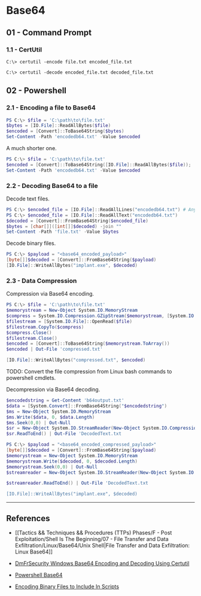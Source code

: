 # Base64

## 01 - Command Prompt

### 1.1 - CertUtil

```
C:\> certutil -encode file.txt encoded_file.txt

C:\> certutil -decode encoded_file.txt decoded_file.txt
```

## 02 - Powershell

### 2.1 - Encoding a file to Base64

```powershell
PS C:\> $file = 'C:\path\to\file.txt'
$bytes = [IO.File]::ReadAllBytes($file)
$encoded = [Convert]::ToBase64String($bytes)
Set-Content -Path 'encodedb64.txt' -Value $encoded
```

A much shorter one.

```powershell
PS C:\> $file = 'C:\path\to\file.txt'
$encoded = [Convert]::ToBase64String([IO.File]::ReadAllBytes($file)); 
Set-Content -Path 'encodedb64.txt' -Value $encoded
```

### 2.2 - Decoding Base64 to a file

Decode text files.

```powershell
PS C:\> $encoded_file = [IO.File]::ReadAllLines("encodedb64.txt") # Any of these two lines works
PS C:\> $encoded_file = [IO.File]::ReadAllText("encodedb64.txt")
$decoded = [Convert]::FromBase64String($encoded_file)
$bytes = [char[]]([int[]]$decoded) -join ""
Set-Content -Path 'file.txt' -Value $bytes
```

Decode binary files.

```powershell
PS C:\> $payload = "<base64_encoded_payload>"
[byte[]]$decoded = [Convert]::FromBase64String($payload)
[IO.File]::WriteAllBytes("implant.exe", $decoded)
```

### 2.3 - Data Compression

Compression via Base64 encoding.

```powershell
PS C:\> $file = 'C:\path\to\file.txt'
$memorystream = New-Object System.IO.MemoryStream
$compress = System.IO.Compression.GZipStream($memorystream, [System.IO.Compression.CompressionMode]::Compress)
$filestream = [System.IO.File]::OpenRead($file)
$filestream.CopyTo($compress)
$compress.Close()
$filestream.Close()
$encoded = [Convert]::ToBase64String($memorystream.ToArray())
$encoded | Out-File 'compressed.txt'

[IO.File]::WriteAllBytes("compressed.txt", $encoded)
```

TODO: Convert the file compression from Linux bash commands to powershell cmdlets.

Decompression via Base64 decoding.

```powershell
$encodedstring = Get-Content 'b64output.txt'
$data = [System.Convert]::FromBase64String("$encodedstring")
$ms = New-Object System.IO.MemoryStream
$ms.Write($data, 0, $data.Length)
$ms.Seek(0,0) | Out-Null
$sr = New-Object System.IO.StreamReader(New-Object System.IO.Compression.GZipStream($ms, [System.IO.Compression.CompressionMode]::Decompress))
$sr.ReadToEnd() | Out-File 'DecodedText.txt
```

```powershell
PS C:\> $payload = "<base64_encoded_compressed_payload>"
[byte[]]$decoded = [Convert]::FromBase64String($payload)
$memorystream = New-Object System.IO.MemoryStream
$memorystream.Write($decoded, 0, $decoded.Length)
$memorystream.Seek(0,0) | Out-Null
$streamreader = New-Object System.IO.StreamReader(New-Object System.IO.Compression.GZipStream($memorystream, [System.IO.Compression.CompressionMode]::Decompress))

$streamreader.ReadToEnd() | Out-File 'DecodedText.txt

[IO.File]::WriteAllBytes("implant.exe", $decoded)
```

---
## References

- [[Tactics && Techniques && Procedures (TTPs) Phases/F - Post Exploitation/Shell Is The Beginning/07 - File Transfer and Data Exfiltration/Linux/Base64/Unix Shell|File Transfer and Data Exfiltration: Linux Base64]]

- [DmFrSecurity Windows Base64 Encoding and Decoding Using Certutil](https://dmfrsecurity.com/2017/01/07/windows-base64-encoding-and-decoding-using-certutil/)

- [Powershell Base64](https://www.educba.com/powershell-base64/)

- [Encoding Binary Files to Include In Scripts](https://davejlong.com/encoding-binary-files-to-include-in-scripts/)